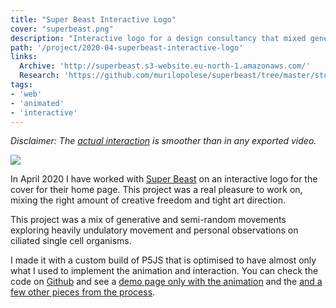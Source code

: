 ```yaml
---
title: "Super Beast Interactive Logo"
cover: "superbeast.png"
description: "Interactive logo for a design consultancy that mixed generative, semi-random and ciliate inspired undulatory movement."
path: '/project/2020-04-superbeast-interactive-logo'
links:
  Archive: 'http://superbeast.s3-website.eu-north-1.amazonaws.com/'
  Research: 'https://github.com/murilopolese/superbeast/tree/master/study'
tags:
- 'web'
- 'animated'
- 'interactive'
---
```


*Disclaimer: The [actual interaction](https://superbeast.herokuapp.com/) is smoother than in any exported video.*

![](./superbeast.png)

In April 2020 I have worked with [Super Beast](https://superbeast.co) on an interactive logo for the cover for their home page. This project was a real pleasure to work on, mixing the right amount of creative freedom and tight art direction.

This project was a mix of generative and semi-random movements exploring heavily undulatory movement and personal observations on ciliated single cell organisms.

I made it with a custom build of P5JS that is optimised to have almost only what I used to implement the animation and interaction. You can check the code on [Github](https://github.com/murilopolese/superbeast) and see a [demo page only with the animation](https://superbeast.herokuapp.com/) and the [and a few other pieces from the process](https://github.com/murilopolese/superbeast/tree/6028ff91db224adbcf33bcd663451732a1128fe2).
